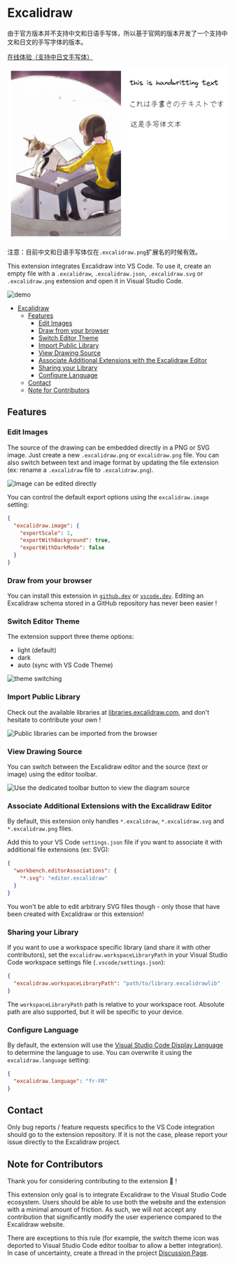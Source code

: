 # Excalidraw

由于官方版本并不支持中文和日语手写体，所以基于官网的版本开发了一个支持中文和日文的手写字体的版本。

[在线体验（支持中日文手写体）](https://draw.telesoho.com/)

![demo.telesoho.png](images/demo.telesoho.png)

注意：目前中文和日语手写体仅在`.excalidraw.png`扩展名的时候有效。

This extension integrates Excalidraw into VS Code.
To use it, create an empty file with a `.excalidraw`, `.excalidraw.json`, `.excalidraw.svg` or `.excalidraw.png` extension and open it in Visual Studio Code.

![demo](https://raw.githubusercontent.com/excalidraw/excalidraw-vscode/master/extension/medias/screenshot.png)

- [Excalidraw](#excalidraw)
  - [Features](#features)
    - [Edit Images](#edit-images)
    - [Draw from your browser](#draw-from-your-browser)
    - [Switch Editor Theme](#switch-editor-theme)
    - [Import Public Library](#import-public-library)
    - [View Drawing Source](#view-drawing-source)
    - [Associate Additional Extensions with the Excalidraw Editor](#associate-additional-extensions-with-the-excalidraw-editor)
    - [Sharing your Library](#sharing-your-library)
    - [Configure Language](#configure-language)
  - [Contact](#contact)
  - [Note for Contributors](#note-for-contributors)

## Features

### Edit Images

The source of the drawing can be embedded directly in a PNG or SVG image. Just create a new `.excalidraw.png` or `excalidraw.png` file.
You can also switch between text and image format by updating the file extension (ex: rename a `.excalidraw` file to `.excalidraw.png`).

![Image can be edited directly](https://raw.githubusercontent.com/excalidraw/excalidraw-vscode/master/extension/medias/edit_image.gif)

You can control the default export options using the `excalidraw.image` setting:

```json
{
  "excalidraw.image": {
    "exportScale": 1,
    "exportWithBackground": true,
    "exportWithDarkMode": false
  }
}
```

### Draw from your browser

You can install this extension in [`github.dev`](https://github.dev) or [`vscode.dev`](https://vscode.dev).
Editing an Excalidraw schema stored in a GitHub repository has never been easier !

### Switch Editor Theme

The extension support three theme options:

- light (default)
- dark
- auto (sync with VS Code Theme)

![theme switching](https://raw.githubusercontent.com/excalidraw/excalidraw-vscode/master/extension/medias/change-theme.gif)

### Import Public Library

Check out the available libraries at [libraries.excalidraw.com](https://libraries.excalidraw.com), and don't hesitate to contribute your own !

![Public libraries can be imported from the browser](https://raw.githubusercontent.com/excalidraw/excalidraw-vscode/master/extension/medias/import-library.gif)

### View Drawing Source

You can switch between the Excalidraw editor and the source (text or image) using the editor toolbar.

![Use the dedicated toolbar button to view the diagram source](https://raw.githubusercontent.com/excalidraw/excalidraw-vscode/master/extension/medias/view_source.gif)

### Associate Additional Extensions with the Excalidraw Editor

By default, this extension only handles `*.excalidraw`, `*.excalidraw.svg` and `*.excalidraw.png` files.

Add this to your VS Code `settings.json` file if you want to associate it with additional file extensions (ex: SVG):

```json
{
  "workbench.editorAssociations": {
    "*.svg": "editor.excalidraw"
  }
}
```

You won't be able to edit arbitrary SVG files though - only those that have been created with Excalidraw or this extension!

### Sharing your Library

If you want to use a workspace specific library (and share it with other contributors), set the `excalidraw.workspaceLibraryPath` in your Visual Studio Code workspace settings file (`.vscode/settings.json`):

```json
{
  "excalidraw.workspaceLibraryPath": "path/to/library.excalidrawlib"
}
```

The `workspaceLibraryPath` path is relative to your workspace root. Absolute path are also supported, but it will be specific to your device.

### Configure Language

By default, the extension will use the [Visual Studio Code Display Language](https://code.visualstudio.com/docs/getstarted/locales) to determine the language to use. You can overwrite it using the `excalidraw.language` setting:

```json
{
  "excalidraw.language": "fr-FR"
}
```

## Contact

Only bug reports / feature requests specifics to the VS Code integration should go to the extension repository. If it is not the case, please report your issue directly to the Excalidraw project.

## Note for Contributors

Thank you for considering contributing to the extension :sparkling_heart: !

This extension only goal is to integrate Excalidraw to the Visual Studio Code ecosystem. Users should be able to use both the website and the extension with a minimal amount of friction. As such, we will not accept any contribution that significantly modify the user experience compared to the Excalidraw website.

There are exceptions to this rule (for example, the switch theme icon was deported to Visual Studio Code editor toolbar to allow a better integration). In case of uncertainty, create a thread in the project [Discussion Page](https://github.com/excalidraw/excalidraw-vscode/discussions).
